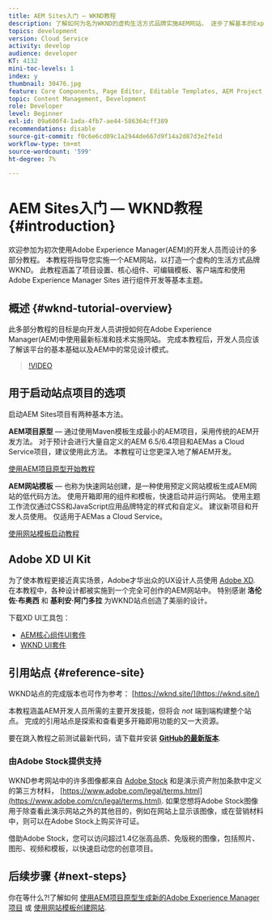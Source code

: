 ```yaml
---
title: AEM Sites入门 — WKND教程
description: 了解如何为名为WKND的虚构生活方式品牌实施AEM网站。 逐步了解基本的Experience Manager主题，如项目设置、Maven原型、核心组件、可编辑模板、客户端库和组件开发。
topics: development
version: Cloud Service
activity: develop
audience: developer
KT: 4132
mini-toc-levels: 1
index: y
thumbnail: 30476.jpg
feature: Core Components, Page Editor, Editable Templates, AEM Project Archetype
topic: Content Management, Development
role: Developer
level: Beginner
exl-id: 09a600f4-1ada-4fb7-ae44-586364cff389
recommendations: disable
source-git-commit: f0c6e6cd09c1a2944de667d9f14a2d87d3e2fe1d
workflow-type: tm+mt
source-wordcount: '599'
ht-degree: 7%

---
```


# AEM Sites入门 — WKND教程 {#introduction}

欢迎参加为初次使用Adobe Experience Manager(AEM)的开发人员而设计的多部分教程。 本教程将指导您实施一个AEM网站，以打造一个虚构的生活方式品牌WKND。 此教程涵盖了项目设置、核心组件、可编辑模板、客户端库和使用 Adobe Experience Manager Sites 进行组件开发等基本主题。

## 概述 {#wknd-tutorial-overview}

此多部分教程的目标是向开发人员讲授如何在Adobe Experience Manager(AEM)中使用最新标准和技术实施网站。 完成本教程后，开发人员应该了解该平台的基本基础以及AEM中的常见设计模式。

>[!VIDEO](https://video.tv.adobe.com/v/30476?quality=12&learn=on)

## 用于启动站点项目的选项

启动AEM Sites项目有两种基本方法。

**AEM项目原型**  — 通过使用Maven模板生成最小的AEM项目，采用传统的AEM开发方法。 对于预计会进行大量自定义的AEM 6.5/6.4项目和AEMas a Cloud Service项目，建议使用此方法。 本教程可让您更深入地了解AEM开发。

[使用AEM项目原型开始教程](./project-archetype/overview.md)

**AEM网站模板**  — 也称为快速网站创建，是一种使用预定义网站模板生成AEM网站的低代码方法。 使用开箱即用的组件和模板，快速启动并运行网站。 使用主题工作流仅通过CSS和JavaScript应用品牌特定的样式和自定义。 建议新项目和开发人员使用。 仅适用于AEMas a Cloud Service。

[使用网站模板启动教程](./site-template/create-site.md)

## Adobe XD UI Kit

为了使本教程更接近真实场景，Adobe才华出众的UX设计人员使用 [Adobe XD](https://www.adobe.com/products/xd.html). 在本教程中，各种设计都被实施到一个完全可创作的AEM网站中。 特别感谢 **洛伦佐·布奥西** 和 **基利安·阿门多拉** 为WKND站点创造了美丽的设计。

下载XD UI工具包：

* [AEM核心组件UI套件](assets/overview/AEM-CoreComponents-UI-Kit.xd)
* [WKND UI套件](https://github.com/adobe/aem-guides-wknd/releases/download/aem-guides-wknd-0.0.2/AEM_UI-kit-WKND.xd)

## 引用站点 {#reference-site}

WKND站点的完成版本也可作为参考： [https://wknd.site/](https://wknd.site/)

本教程涵盖AEM开发人员所需的主要开发技能，但将会 *not* 端到端构建整个站点。 完成的引用站点是探索和查看更多开箱即用功能的又一大资源。

要在跳入教程之前测试最新代码，请下载并安装 **[GitHub的最新版本](https://github.com/adobe/aem-guides-wknd/releases/latest)**.

### 由Adobe Stock提供支持

WKND参考网站中的许多图像都来自 [Adobe Stock](https://stock.adobe.com/) 和是演示资产附加条款中定义的第三方材料， [https://www.adobe.com/legal/terms.html](https://www.adobe.com/cn/legal/terms.html). 如果您想将Adobe Stock图像用于除查看此演示网站之外的其他目的，例如在网站上显示该图像，或在营销材料中，则可以在Adobe Stock上购买许可证。

借助Adobe Stock，您可以访问超过1.4亿张高品质、免版税的图像，包括照片、图形、视频和模板，以快速启动您的创意项目。

## 后续步骤 {#next-steps}

你在等什么?!了解如何 [使用AEM项目原型生成新的Adobe Experience Manager项目](./project-archetype/overview.md) 或 [使用网站模板创建网站](./site-template/create-site.md).
